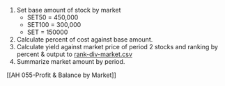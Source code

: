 1. Set base amount of stock by market
	- SET50 = 450,000
	- SET100 = 300,000
	- SET = 150000
2. Calculate percent of cost against base amount.
3. Calculate yield against market price of period 2 stocks and ranking by percent & output to [rank-div-market.csv](https://github.com/santimcs/A8/blob/main/Data/rank-div-market.csv)
4. Summarize market amount by period.


[[AH 055-Profit & Balance by Market]]